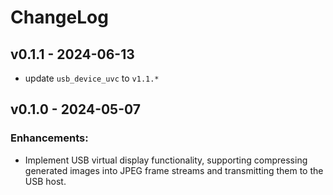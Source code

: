 # ChangeLog

## v0.1.1 - 2024-06-13

* update `usb_device_uvc` to `v1.1.*`

## v0.1.0 - 2024-05-07

### Enhancements:

* Implement USB virtual display functionality, supporting compressing generated images into JPEG frame streams and transmitting them to the USB host.
